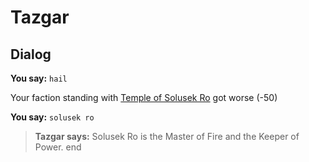 # Tazgar


## Dialog

**You say:** `hail`






Your faction standing with [Temple of Solusek Ro](/faction/415) got worse (<span class='text-danger'>-50</span>)

**You say:** `solusek ro`



>**Tazgar says:** Solusek Ro is the Master of Fire and the Keeper of Power.
end
